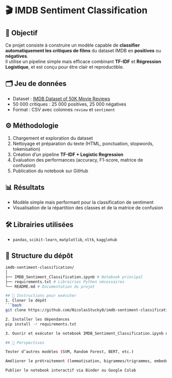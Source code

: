 # 🎬 IMDB Sentiment Classification

## 🔹 Objectif
Ce projet consiste à construire un modèle capable de **classifier automatiquement les critiques de films** du dataset IMDB en **positives** ou **négatives**.  
Il utilise un pipeline simple mais efficace combinant **TF-IDF** et **Régression Logistique**, et est conçu pour être clair et reproductible.

## 🗂️ Jeu de données
- Dataset : [IMDB Dataset of 50K Movie Reviews](https://www.kaggle.com/datasets/lakshmi25npathi/imdb-dataset-of-50k-movie-reviews)  
- 50 000 critiques : 25 000 positives, 25 000 négatives  
- Format : CSV avec colonnes `review` et `sentiment`

## ⚙️ Méthodologie
1. Chargement et exploration du dataset  
2. Nettoyage et préparation du texte (HTML, ponctuation, stopwords, tokenisation)  
3. Création d’un pipeline **TF-IDF + Logistic Regression**  
4. Évaluation des performances (accuracy, F1-score, matrice de confusion)  
5. Publication du notebook sur GitHub

## 📊 Résultats
- Modèle simple mais performant pour la classification de sentiment  
- Visualisation de la répartition des classes et de la matrice de confusion  

## 🛠️ Librairies utilisées
- `pandas`, `scikit-learn`, `matplotlib`, `nltk`, `kagglehub`

## 📂 Structure du dépôt
   ```bash
   imdb-sentiment-classification/
   │
   ├── IMDB_Sentiment_Classification.ipynb # Notebook principal
   ├── requirements.txt # Librairies Python nécessaires
   └── README.md # Documentation du projet

## 📌 Instructions pour exécuter
1. Cloner le dépôt
   ```bash
   git clone https://github.com/NicolasStucky0/imdb-sentiment-classification.git

2. Installer les dépendances
pip install -r requirements.txt

3. Ouvrir et exécuter le notebook IMDB_Sentiment_Classification.ipynb dans Jupyter ou VS Code

## 🚀 Perspectives

Tester d’autres modèles (SVM, Random Forest, BERT, etc.)

Améliorer le prétraitement (lemmatisation, bigrammes/trigrammes, embeddings)

Publier le notebook interactif via Binder ou Google Colab
